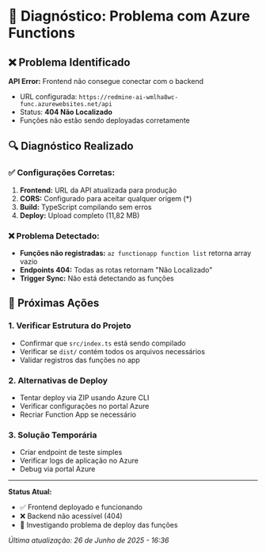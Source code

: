 # 🚨 Diagnóstico: Problema com Azure Functions

## ❌ Problema Identificado

**API Error:** Frontend não consegue conectar com o backend

- URL configurada: `https://redmine-ai-wmlha8wc-func.azurewebsites.net/api`
- Status: **404 Não Localizado**
- Funções não estão sendo deployadas corretamente

## 🔍 Diagnóstico Realizado

### ✅ Configurações Corretas:

1. **Frontend:** URL da API atualizada para produção
2. **CORS:** Configurado para aceitar qualquer origem (\*)
3. **Build:** TypeScript compilando sem erros
4. **Deploy:** Upload completo (11,82 MB)

### ❌ Problema Detectado:

- **Funções não registradas:** `az functionapp function list` retorna array vazio
- **Endpoints 404:** Todas as rotas retornam "Não Localizado"
- **Trigger Sync:** Não está detectando as funções

## 🔧 Próximas Ações

### 1. **Verificar Estrutura do Projeto**

- Confirmar que `src/index.ts` está sendo compilado
- Verificar se `dist/` contém todos os arquivos necessários
- Validar registros das funções no app

### 2. **Alternativas de Deploy**

- Tentar deploy via ZIP usando Azure CLI
- Verificar configurações no portal Azure
- Recriar Function App se necessário

### 3. **Solução Temporária**

- Criar endpoint de teste simples
- Verificar logs de aplicação no Azure
- Debug via portal Azure

---

**Status Atual:**

- ✅ Frontend deployado e funcionando
- ❌ Backend não acessível (404)
- 🔄 Investigando problema de deploy das funções

_Última atualização: 26 de Junho de 2025 - 16:36_
